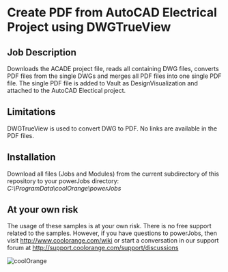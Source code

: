 # Create PDF from AutoCAD Electrical Project using DWGTrueView

## Job Description
Downloads the ACADE project file, reads all containing DWG files, converts PDF files from the single DWGs and merges all PDF files into one single PDF file. The single PDF file is added to Vault as DesignVisualization and attached to the AutoCAD Electical project.

## Limitations
DWGTrueView is used to convert DWG to PDF. No links are available in the PDF files.

## Installation
Download all files (Jobs and Modules) from the current subdirectory of this repository to your powerJobs directory: *C:\ProgramData\coolOrange\powerJobs*

## At your own risk
The usage of these samples is at your own risk. There is no free support related to the samples. However, if you have questions to powerJobs, then visit http://www.coolorange.com/wiki or start a conversation in our support forum at http://support.coolorange.com/support/discussions

![coolOrange](https://user-images.githubusercontent.com/36075173/46519882-4b518880-c87a-11e8-8dab-dffe826a9630.png)